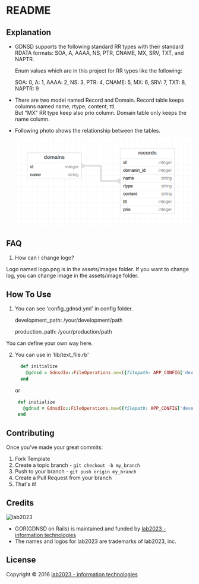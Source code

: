 # README

## Explanation

* GDNSD supports the following standard RR types with their standard RDATA formats: SOA, A, AAAA, NS, PTR, CNAME, MX, SRV, TXT, and NAPTR.

    Enum values which are in this project for RR types like the following: 

    SOA: 0, A: 1, AAAA: 2, NS: 3, PTR: 4, CNAME: 5, MX: 6, SRV: 7, TXT: 8, NAPTR: 9

* There are two model named Record and Domain. Record table keeps columns named name, rtype, content, ttl.  
  But "MX" RR type keep also prio column. Domain table only keeps the name column.
  
* Following photo shows the relationship between the tables.
 
  ![relationship](docs/image/table_relationship.png)
  
## FAQ

1. How can I change logo?

Logo named logo.png is in the assets/images folder. If you want to change log, you can change image in the assets/image folder.

## How To Use

1. You can see 'config_gdnsd.yml' in config folder. 

     development_path: /your/development/path
        
     production_path: /your/production/path
   
You can define your own way here. 

2. You can use in 'lib/text_file.rb' 

   ```ruby
     def initialize
       @gdnsd = GdnsdIo::FileOperations.new({filepath: APP_CONFIG['development_path']})
     end
    ```
    or
    
    ```ruby
     def initialize
       @gdnsd = GdnsdIo::FileOperations.new({filepath: APP_CONFIG['development_path']})
     end
   ```
    
## Contributing

Once you've made your great commits:

1. Fork Template
2. Create a topic branch - `git checkout -b my_branch`
3. Push to your branch - `git push origin my_branch`
4. Create a Pull Request from your branch
5. That's it!

## Credits

![lab2023](http://lab2023.com/assets/images/named-logo.png)

- GOR(GDNSD on Rails) is maintained and funded by [lab2023 - information technologies](http://lab2023.com/)
- The names and logos for lab2023 are trademarks of lab2023, inc.

## License

Copyright © 2016 [lab2023 - information technologies](http://lab2023.com)
